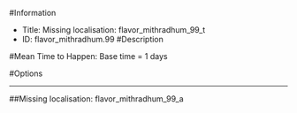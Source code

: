 #Information
 - Title: Missing localisation: flavor_mithradhum_99_t
 - ID: flavor_mithradhum.99
#Description

#Mean Time to Happen:
Base time = 1 days

#Options

___
##Missing localisation: flavor_mithradhum_99_a
